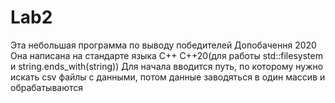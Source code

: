 # Lab2
Эта небольшая программа по выводу победителей Допобачення 2020
Она написана на стандарте языка С++ С++20(для работы std::filesystem и string.ends_with(string))
Для начала вводится путь, по которому нужно искать csv файлы с данными,
потом данные заводяться в один массив и обрабатываются